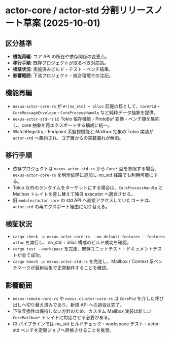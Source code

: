 # actor-core / actor-std 分割リリースノート草案 (2025-10-01)

## 区分基準
- **機能再編**: コア API の所在や依存関係の変更点。
- **移行手順**: 既存プロジェクトが取るべき対応策。
- **検証状況**: 実施済みビルド・テスト・ベンチ結果。
- **影響範囲**: 下流プロジェクト・統合環境での注記。

## 機能再編
- `nexus-actor-core-rs` が `#![no_std] + alloc` 前提の核として、`CorePid`・`CoreMessageEnvelope`・`CoreProcessHandle` など純粋データ抽象を提供。
- `nexus-actor-std-rs` は Tokio 依存機能・ProtoBuf 変換・ベンチ類を集約し、core 抽象を再エクスポートする構成に統一。
- WatchRegistry／Endpoint 系監視機能と Mailbox 抽象の Tokio 実装が `actor-std` へ集約され、コア層からの実装漏れが解消。

## 移行手順
- 依存プロジェクトは `nexus-actor-std-rs` から `Core*` 型を参照する場合、`nexus-actor-core-rs` を明示依存に追加し no_std 経路でも利用可能にする。
- Tokio 以外のランタイムをターゲットにする場合は、`CoreProcessHandle` と Mailbox トレイトを差し替えて独自 executor へ適合させる。
- 旧 `modules/actor-core` の std API へ直接アクセスしていたコードは、`actor-std` の再エクスポート経由に切り替える。

## 検証状況
- `cargo check -p nexus-actor-core-rs --no-default-features --features alloc` を実行し、no_std + alloc 構成のビルド成功を確認。
- `cargo test --workspace` を完走、既存ユニットテスト・ドキュメントテストが全て成功。
- `cargo bench -p nexus-actor-std-rs` を完走し、Mailbox / Context 系ベンチマークが最新抽象で正常動作することを確認。

## 影響範囲
- `nexus-remote-core-rs` や `nexus-cluster-core-rs` は `CorePid` を介した呼び出しへ切り替え済みであり、新規 API への追従は完了。
- 下位互換性は保持しない方針のため、カスタム Mailbox 実装は新しい `CoreMailbox*` トレイトに対応させる必要がある。
- CI パイプラインでは no_std ビルドチェック・workspace テスト・actor-std ベンチを定期ジョブへ昇格させることを推奨。
